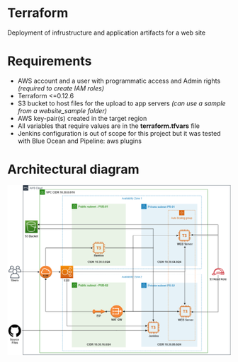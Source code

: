 # Terraform
Deployment of infrustructure and application artifacts for a web site

# Requirements
* AWS account and a user with programmatic access and Admin rights _(required to create IAM roles)_
* Terraform <=0.12.6
* S3 bucket to host files for the upload to app servers _(can use a sample from a website_sample folder)_
* AWS key-pair(s) created in the target region
* All variables that require values are in the __terraform.tfvars__ file
* Jenkins configuration is out of scope for this project but it was tested with Blue Ocean and Pipeline: aws plugins 

# Architectural diagram
![Architectural diagram](website_app.png)